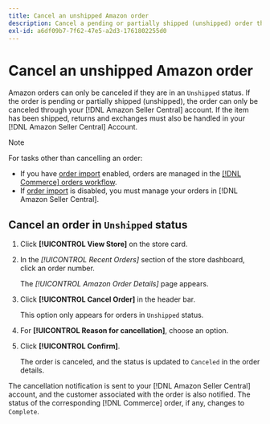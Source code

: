 ```yaml
---
title: Cancel an unshipped Amazon order
description: Cancel a pending or partially shipped (unshipped) order through your Amazon [!DNL Seller Central] account.
exl-id: a6df09b7-7f62-47e5-a2d3-1761802255d0
---
```

# Cancel an unshipped Amazon order

Amazon orders can only be canceled if they are in an `Unshipped` status. If the order is pending or partially shipped (unshipped), the order can only be canceled through your [!DNL Amazon Seller Central] account. If the item has been shipped, returns and exchanges must also be handled in your [!DNL Amazon Seller Central] Account.

>[!NOTE]
>
>For tasks other than cancelling an order:
>
>- If you have [order import](./order-settings.md) enabled, orders are managed in the [[!DNL Commerce] orders workflow](https://experienceleague.adobe.com/docs/commerce-admin/stores-sales/order-management/orders/orders.html).
>- If [order import](./order-settings.md) is disabled, you must manage your orders in [!DNL Amazon Seller Central].

## Cancel an order in `Unshipped` status

1. Click **[!UICONTROL View Store]** on the store card.

1. In the _[!UICONTROL Recent Orders]_ section of the store dashboard, click an order number.

    The _[!UICONTROL Amazon Order Details]_ page appears.

1. Click **[!UICONTROL Cancel Order]** in the header bar.

   This option only appears for orders in `Unshipped` status.

1. For **[!UICONTROL Reason for cancellation]**, choose an option.

1. Click **[!UICONTROL Confirm]**.

    The order is canceled, and the status is updated to `Canceled` in the order details.

The cancellation notification is sent to your [!DNL Amazon Seller Central] account, and the customer associated with the order is also notified. The status of the corresponding [!DNL Commerce] order, if any, changes to `Complete`.

